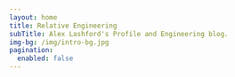 ```yaml
---
layout: home
title: Relative Engineering
subTitle: Alex Lashford's Profile and Engineering blog.
img-bg: /img/intro-bg.jpg
pagination:
  enabled: false
---
```

